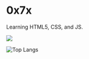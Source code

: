 <html>
<h1>0x7x</h1>
<p>Learning HTML5, CSS, and JS.</p>
</html>

![](https://komarev.com/ghpvc/?username=0x7x&color=red)

![Top Langs](https://github-readme-stats.vercel.app/api/top-langs/?username=0x7x&theme=tokyonight)
<!---
0x7x/0x7x is a ✨ special ✨ repository because its `README.md` (this file) appears on your GitHub profile.
You can click the Preview link to take a look at your changes.
--->
